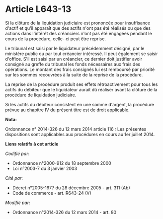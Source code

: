 # Article L643-13

Si la clôture de la liquidation judiciaire est prononcée pour insuffisance d'actif et qu'il apparaît que des actifs n'ont pas
été réalisés ou que des actions dans l'intérêt des créanciers n'ont pas été engagées pendant le cours de la procédure, celle-
ci peut être reprise.

Le tribunal est saisi par le liquidateur précédemment désigné, par le ministère public ou par tout créancier intéressé. Il
peut également se saisir d'office. S'il est saisi par un créancier, ce dernier doit justifier avoir consigné au greffe du
tribunal les fonds nécessaires aux frais des opérations. Le montant des frais consignés lui est remboursé par priorité sur
les sommes recouvrées à la suite de la reprise de la procédure.

La reprise de la procédure produit ses effets rétroactivement pour tous les actifs du débiteur que le liquidateur aurait dû
réaliser avant la clôture de la procédure de liquidation judiciaire. 

Si les actifs du débiteur consistent en une somme d'argent, la procédure prévue au chapitre IV du présent titre est de droit
applicable.

**Nota:**

Ordonnance n° 2014-326 du 12 mars 2014 article 116 : Les présentes dispositions sont applicables aux procédures en cours au
1er juillet 2014.

**Liens relatifs à cet article**

_Codifié par_:

  - Ordonnance n°2000-912 du 18 septembre 2000
  - Loi n°2003-7 du 3 janvier 2003

_Cité par_:

  - Décret n°2005-1677 du 28 décembre 2005 - art. 311 (Ab)
  - Code de commerce - art. R643-24 (V)

_Modifié par_:

  - Ordonnance n°2014-326 du 12 mars 2014 - art. 80
